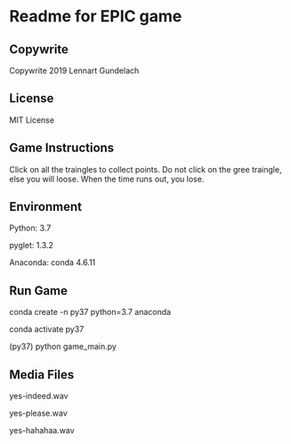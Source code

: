 # Readme for EPIC game

## Copywrite
Copywrite 2019 Lennart Gundelach

## License
MIT License

## Game Instructions
Click on all the traingles to collect points. Do not click on the gree traingle, else you will loose. When the time runs out, you lose. 

## Environment
Python: 3.7

pyglet: 1.3.2

Anaconda: conda 4.6.11  

## Run Game
conda create -n py37 python=3.7 anaconda

conda activate py37

(py37) python game_main.py  

## Media Files
yes-indeed.wav

yes-please.wav

yes-hahahaa.wav
